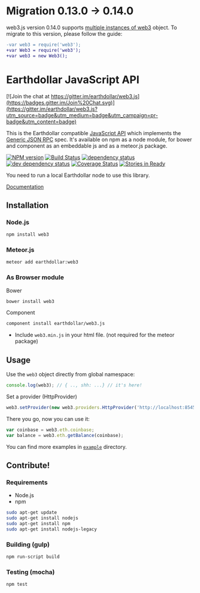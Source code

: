 # Migration 0.13.0 -> 0.14.0

web3.js version 0.14.0 supports [multiple instances of web3](https://github.com/Tzunami/web3.js/issues/297) object.
To migrate to this version, please follow the guide:

```diff
-var web3 = require('web3');
+var Web3 = require('web3');
+var web3 = new Web3();
```


# Earthdollar JavaScript API

[![Join the chat at https://gitter.im/earthdollar/web3.js](https://badges.gitter.im/Join%20Chat.svg)](https://gitter.im/earthdollar/web3.js?utm_source=badge&utm_medium=badge&utm_campaign=pr-badge&utm_content=badge)

This is the Earthdollar compatible [JavaScript API](https://github.com/Tzunami/wiki/wiki/JavaScript-API)
which implements the [Generic JSON RPC](https://github.com/Tzunami/wiki/wiki/JSON-RPC) spec. It's available on npm as a node module, for bower and component as an embeddable js and as a meteor.js package.

[![NPM version][npm-image]][npm-url] [![Build Status][travis-image]][travis-url] [![dependency status][dep-image]][dep-url] [![dev dependency status][dep-dev-image]][dep-dev-url] [![Coverage Status][coveralls-image]][coveralls-url] [![Stories in Ready][waffle-image]][waffle-url]

<!-- [![browser support](https://ci.testling.com/earthdollar/earthdollar.js.png)](https://ci.testling.com/earthdollar/earthdollar.js) -->

You need to run a local Earthdollar node to use this library.

[Documentation](https://github.com/Tzunami/wiki/wiki/JavaScript-API)

## Installation

### Node.js

```bash
npm install web3
```

### Meteor.js

```bash
meteor add earthdollar:web3
```

### As Browser module
Bower

```bash
bower install web3
```

Component

```bash
component install earthdollar/web3.js
```

* Include `web3.min.js` in your html file. (not required for the meteor package)

## Usage
Use the `web3` object directly from global namespace:

```js
console.log(web3); // { .., shh: ...} // it's here!
```

Set a provider (HttpProvider)

```js
web3.setProvider(new web3.providers.HttpProvider('http://localhost:8545'));
```

There you go, now you can use it:

```js
var coinbase = web3.eth.coinbase;
var balance = web3.eth.getBalance(coinbase);
```

You can find more examples in [`example`](https://github.com/Tzunami/web3.js/tree/master/example) directory.


## Contribute!

### Requirements

* Node.js
* npm

```bash
sudo apt-get update
sudo apt-get install nodejs
sudo apt-get install npm
sudo apt-get install nodejs-legacy
```

### Building (gulp)

```bash
npm run-script build
```


### Testing (mocha)

```bash
npm test
```

[npm-image]: https://badge.fury.io/js/web3.png
[npm-url]: https://npmjs.org/package/web3
[travis-image]: https://travis-ci.org/earthdollar/web3.js.svg
[travis-url]: https://travis-ci.org/earthdollar/web3.js
[dep-image]: https://david-dm.org/earthdollar/web3.js.svg
[dep-url]: https://david-dm.org/earthdollar/web3.js
[dep-dev-image]: https://david-dm.org/earthdollar/web3.js/dev-status.svg
[dep-dev-url]: https://david-dm.org/earthdollar/web3.js#info=devDependencies
[coveralls-image]: https://coveralls.io/repos/earthdollar/web3.js/badge.svg?branch=master
[coveralls-url]: https://coveralls.io/r/earthdollar/web3.js?branch=master
[waffle-image]: https://badge.waffle.io/earthdollar/web3.js.svg?label=ready&title=Ready
[waffle-url]: http://waffle.io/earthdollar/web3.js


